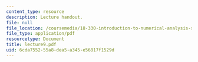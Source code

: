 ```yaml
---
content_type: resource
description: Lecture handout.
file: null
file_location: /coursemedia/18-330-introduction-to-numerical-analysis-spring-2004/6cda755255a8dea5a345e56817f1529d_lecture9.pdf
file_type: application/pdf
resourcetype: Document
title: lecture9.pdf
uid: 6cda7552-55a8-dea5-a345-e56817f1529d
---
```

